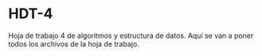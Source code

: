# HDT-4
Hoja de trabajo 4 de algoritmos y estructura de datos. Aquí se van a poner todos los archivos de la hoja de trabajo.
